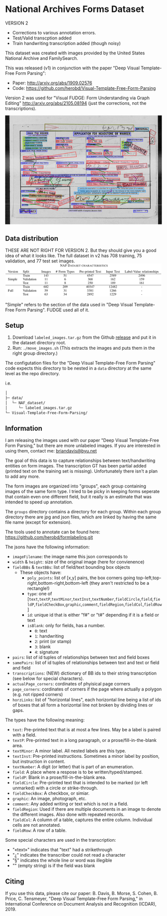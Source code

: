 # National Archives Forms Dataset

VERSION 2
* Corrections to various annotation errors.
* Test/Valid transcption added
* Train handwriting transcription added (though noisy)

This dataset was created with images provided by the United States National Archive and FamilySearch.

This was released (v1) in conjunction with the paper "Deep Visual Template-Free Form Parsing":
* Paper: http://arxiv.org/abs/1909.02576
* Code: https://github.com/herobd/Visual-Template-Free-Form-Parsing

Version 2 was used for "Visual FUDGE: Form Understanding via Graph Editing" http://arxiv.org/abs/2105.08194 (just the corrections, not the transcriptions).


![Annotated image from dataset](/ex_images/ex_dataset.png)

## Data distribution
THESE ARE NOT RIGHT FOR VERSION 2. But they should give you a good idea of what it looks like. The full dataset in v2 has 708 training, 75 validation, and 77 test set images.
![Data distriburion](/ex_images/naf_table.png)

"Simple" refers to the section of the data used in "Deep Visual Template-Free Form Parsing". FUDGE used all of it.

## Setup
1. Download `labeled_images.tar.gz` from the Github [release](https://github.com/herobd/NAF_dataset/releases/tag/v1.0) and put it in the dataset directory root.
2. Run: `./move_images.sh`  (This extracts the images and puts them in the right group directory.)

The configutation files for the "Deep Visual Template-Free Form Parsing" code expects this directory to be nested in a `data` directory at the same level as the repo directory.

i.e.
```
│
├─ data/
│  └─ NAF_dataset/
│     └─ labeled_images.tar.gz
└─ Visual-Template-Free-Form-Parsing/
```


## Information

I am releasing the images used with our paper "Deep Visual Template-Free Form Parsing," but there are more unlabeled images. If you are interested in using them, contact me: briandavis@byu.net


The goal of this data is to capture relationships between text/handwriting entities on form images.
The transcription GT has been partial added (printed text on the training set is missing). Unfortunately there isn't a plan to add any more.

The form images are organized into "groups", each group containing images of the same form type.
I tried to be picky in keeping forms seperate that contain even one different field, but it really is an estimate that was intended to speed up annotation.

The `groups` directory contains a directory for each group.
Within each group directory there are jpg and json files, which are linked by having the same file name (except for extension).

The tools used to annotate can be found here: <https://github.com/herobd/formlabeling.git>


The jsons have the following information:

* `imageFilename`: the image name this json corresponds to
* `width` & `height`: size of the original image (here for convienence)
* `fieldBBs` & `textBBs`: list of field/text bounding box objects
  * These objects have:
    * `poly_points`: list of [x,y] pairs, the box corners going top-left,top-right,bottom-right,bottom-left (they aren't restricted to be a rectangle!)
    * `type`: one of [`text`,`textP`,`textMinor`,`textInst`,`textNumber`,`fieldCircle`,`field`,`fieldP`,`fieldCheckBox`,`graphic`,`comment`,`fieldRegion`,`fieldCol`,`fieldRow`]
    * `id`: unique id that is either "f#" or "t#" depending if it is a field or text
    * `isBlank`: only for fields, has a number.
      * `0`: text
      * `1`: handwriting
      * `2`: print (or stamp)
      * `3`: blank
      * `4`: signature
* `pairs`: list of id tuples of relationships between text and field boxes
* `samePairs`: list of id tuples of relationships between text and text or field and field
* `transcriptions`: (NEW) dictionary of BB ids to their string transcription (see below for special characters).
* `actualPage_corners`: cordinates of phyisical page corners
* `page_corners`: cordinates of corners if the page where actually a polygon (e.g. not ripped corners)
* `horzLinks`: list of "horizontal lines", each horizontal line being a list of ids of boxes that all form a horizontal line not broken by dividing lines or gaps.



The types have the following meaning:
* `text`: Pre-printed text that is at most a few lines. May be a label is paired with a field.
* `textP`: Pre-printed text in a long paragraph, or a prose/fill-in-the-blank area.
* `textMinor`: A minor label. All nested labels are this type.
* `textInst`: Pre-printed instructions. Sometimes a minor label by position, but instruction in content.
* `textNumber`: A digit (or letter) that is part of an enumeration.
* `field`: A place where a respose is to be written/typed/stamped.
* `fieldP`: Blank in a prose/fill-in-the-blank area.
* `fieldCircle`: Pre-printed text that is intended to be marked (or left unmarked) with a circle or strike-through.
* `fieldCheckBox`: A checkbox, or simiar.
* `graphic`: An image, photograph, etc.
* `comment`: Any added writing or text which is not in a field.
* `fieldRegion`: Used if there are multiple documents in an image to denote the different images. Also done with repeated records.
* `fieldCol`: A column of a table, captures the entire column. Individual cells are not annotated.
* `fieldRow`: A row of a table.

Some special characters are used in the transcription:
* "«text»" indicates that "text" had a strikethrough
* "¿" indicates the transcriber could not read a character
* "§" indicates the whole line or word was illegible
* "" (empty string) is if the field was blank

## Citing

If you use this data, please cite our paper:
B. Davis, B. Morse, S. Cohen, B. Price, C. Tensmeyer, "Deep Visual Template-Free Form Parsing," in International Conference on Document Analysis and Recognition (ICDAR),  2019.
